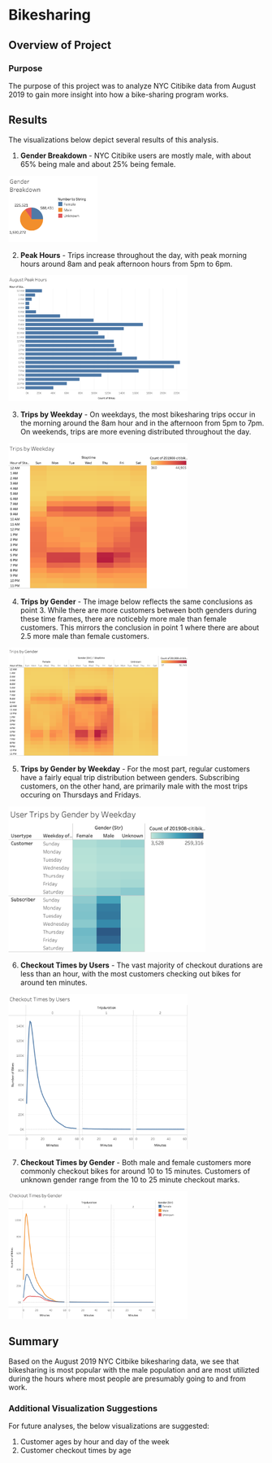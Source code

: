 # Bikesharing

## Overview of Project

### Purpose

The purpose of this project was to analyze NYC Citibike data from August 2019 to gain more insight into how a bike-sharing program works.

## Results
The visualizations below depict several results of this analysis.

1.  **Gender Breakdown** - NYC Citibike users are mostly male, with about 65% being male and about 25% being female.

<img src="Resources/gender_breakdown.png" width="35%" height="35%">

2. **Peak Hours** - Trips increase throughout the day, with peak morning hours around 8am and peak afternoon hours from 5pm to 6pm.

<img src="Resources/peak_hours.png" width="70%" height="70%">

3. **Trips by Weekday** - On weekdays, the most bikesharing trips occur in the morning around the 8am hour and in the afternoon from 5pm to 7pm. On weekends, trips are more evening distributed throughout the day.

<img src="Resources/trips_weekday.png" width="70%" height="70%">

4. **Trips by Gender** - The image below reflects the same conclusions as point 3. While there are more customers between both genders during these time frames, there are noticebly more male than female customers. This mirrors the conclusion in point 1 where there are about 2.5 more male than female customers.

<img src="Resources/trips_gender.png" width="70%" height="70%">

5. **Trips by Gender by Weekday** - For the most part, regular customers have a fairly equal trip distribution between genders. Subscribing customers, on the other hand, are primarily male with the most trips occuring on Thursdays and Fridays.

<img src="Resources/trips_gender_weekday.png" width="77%" height="70%">

6. **Checkout Times by Users** - The vast majority of checkout durations are less than an hour, with the most customers checking out bikes for around ten minutes.

<img src="Resources/checkout_times_users.png" width="70%" height="70%">

7. **Checkout Times by Gender** - Both male and female customers more commonly checkout bikes for around 10 to 15 minutes. Customers of unknown gender range from the 10 to 25 minute checkout marks.

<img src="Resources/checkout_times_gender.png" width="70%" height="70%">

## Summary

Based on the August 2019 NYC Citbike bikesharing data, we see that bikesharing is most popular with the male population and are most utilizted during the hours where most people are presumably going to and from work.

### Additional Visualization Suggestions
For future analyses, the below visualizations are suggested:
1. Customer ages by hour and day of the week
2. Customer checkout times by age